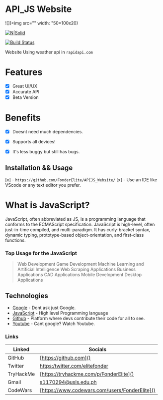 # API_JS Website
![](<img src="" width: "50=100x20)

[![N|Solid](https://cldup.com/dTxpPi9lDf.thumb.png)](https://nodesource.com/products/nsolid)

[![Build Status](https://travis-ci.org/joemccann/dillinger.svg?branch=master)]()

Website Using weather api in ```rapidapi.com```

# Features
 - [x] Great UI/UX
 - [x] Accurate API
 - [x] Beta Version

# Benefits
- [x] Doesnt need much dependencies.
- [x]  Supports all devices!
- [x]  It's less buggy but still has bugs.


## Installation && Usage
[x] - ```https://github.com/FonderElite/APIJS_Website/```
[x] - Use an IDE like VScode or any text editor you prefer. 

# What is JavaScript?
JavaScript, often abbreviated as JS, is a programming language that conforms to the ECMAScript specification. JavaScript is high-level, often just-in-time compiled, and multi-paradigm. It has curly-bracket syntax, dynamic typing, prototype-based object-orientation, and first-class functions.

### Top Usage for the  JavaScript
> Web Development
> Game Development
> Machine Learning and Artificial Intelligence
> Web Scraping Applications
> Business Applications
> CAD Applications
> Mobile Development
> Desktop Applications


## Technologies

* [Google]() - Dont ask just Google.
* [JavaScript]() - High level Programming language
* [Github]() - Platform where devs contribute their code for all to see.
* [Youtube]() - Cant google? Watch Youtube.
### Links
| Linked | Socials|
| ------ | ------ |
| GitHub | [https://github.com]() |
| Twitter | [https:/twitter.com/elitefonder]() |
| TryHackMe | [https://tryhackme.com/p/FonderElite]() |
| Gmail | [s1170294@usls.edu.ph]() |
| CodeWars | [https://www.codewars.com/users/FonderElite]() |

